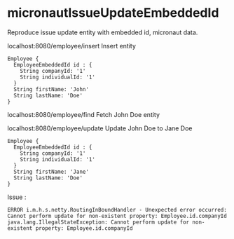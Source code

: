 # micronautIssueUpdateEmbeddedId
Reproduce issue update entity with embedded id, micronaut data.

localhost:8080/employee/insert
Insert entity 

    Employee {
      EmployeeEmbeddedId id : {
        String companyId: '1'
        String individualId: '1'
      }
      String firstName: 'John'
      String lastName: 'Doe'
    }

localhost:8080/employee/find
Fetch John Doe entity

localhost:8080/employee/update
Update John Doe to Jane Doe

    Employee {
      EmployeeEmbeddedId id : {
        String companyId: '1'
        String individualId: '1'
      }
      String firstName: 'Jane'
      String lastName: 'Doe'
    }

Issue :

    ERROR i.m.h.s.netty.RoutingInBoundHandler - Unexpected error occurred: Cannot perform update for non-existent property: Employee.id.companyId
    java.lang.IllegalStateException: Cannot perform update for non-existent property: Employee.id.companyId
